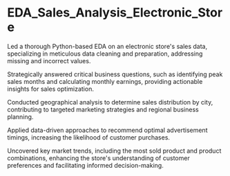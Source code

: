 # EDA_Sales_Analysis_Electronic_Store
Led a thorough Python-based EDA on an electronic store's sales data, specializing in meticulous data cleaning and preparation, addressing missing and incorrect values.

Strategically answered critical business questions, such as identifying peak sales months and calculating monthly earnings, providing actionable insights for sales optimization.

Conducted geographical analysis to determine sales distribution by city, contributing to targeted marketing strategies and regional business planning.

Applied data-driven approaches to recommend optimal advertisement timings, increasing the likelihood of customer purchases.

Uncovered key market trends, including the most sold product and product combinations, enhancing the store's understanding of customer preferences and facilitating informed decision-making.
